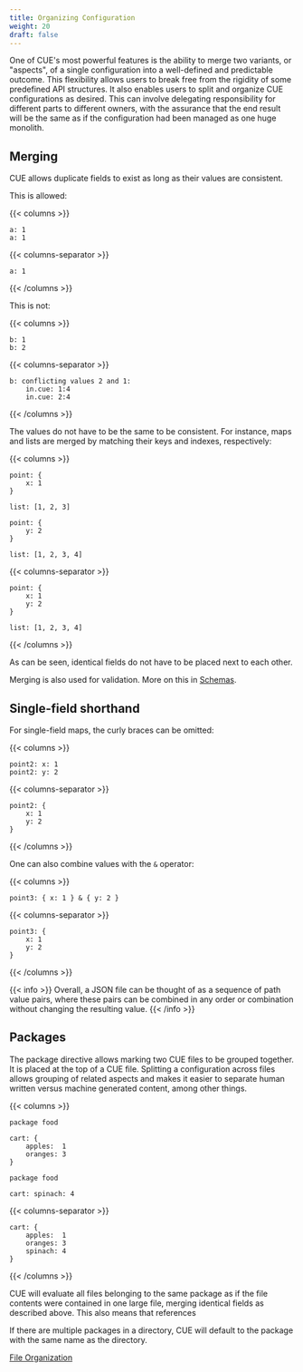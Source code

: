 ```yaml
---
title: Organizing Configuration
weight: 20
draft: false
---
```


One of CUE's most powerful features is the ability to merge two variants, or
"aspects", of a single configuration into a well-defined and predictable
outcome. This flexibility allows users to break free from the rigidity of some
predefined API structures. It also enables users to split and organize CUE
configurations as desired. This can involve delegating responsibility for
different parts to different owners, with the assurance that the end result will
be the same as if the configuration had been managed as one huge monolith.

## Merging

CUE allows duplicate fields to exist as long as their values are consistent.

This is allowed:

{{< columns >}}
```{title="in.cue"}
a: 1
a: 1

```
{{< columns-separator >}}
```{title="$ cue eval in.cue"}
a: 1
```
{{< /columns >}}

This is not:

{{< columns >}}
```{title="in.cue"}
b: 1
b: 2
```
{{< columns-separator >}}
```{title="$ cue eval in.cue"}
b: conflicting values 2 and 1:
    in.cue: 1:4
    in.cue: 2:4
```
{{< /columns >}}

The values do not have to be the same to be consistent.
For instance, maps and lists are merged by matching their keys and indexes,
respectively:

{{< columns >}}
```{title="in.cue"}
point: {
    x: 1
}

list: [1, 2, 3]

point: {
    y: 2
}

list: [1, 2, 3, 4]

```
{{< columns-separator >}}
```{title="$ cue eval in.cue"}
point: {
    x: 1
    y: 2
}

list: [1, 2, 3, 4]
```
{{< /columns >}}

As can be seen, identical fields do not have to be placed next to each other.

Merging is also used for validation.
More on this in [Schemas](Schemas%20b39455d56fdb433ba9ea59c04a2dcece.md).

## Single-field shorthand

For single-field maps, the curly braces can be omitted:

{{< columns >}}
```{title="in.cue"}
point2: x: 1
point2: y: 2

```
{{< columns-separator >}}
```{title="$ cue eval in.cue"}
point2: {
    x: 1
    y: 2
}
```
{{< /columns >}}

One can also combine values with the `&` operator:

{{< columns >}}
```{title="in.cue"}
point3: { x: 1 } & { y: 2 }

```
{{< columns-separator >}}
```{title="$ cue eval in.cue"}
point3: {
    x: 1
    y: 2
}
```
{{< /columns >}}

{{< info >}}
Overall, a JSON file can be thought of as a sequence of path value pairs, where
these pairs can be combined in any order or combination without changing the
resulting value.
{{< /info >}}

## Packages

The package directive allows marking two CUE files to be grouped together.
It is placed at the top of a CUE file.
Splitting a configuration across files allows grouping of related aspects and
makes it easier to separate human written versus machine generated content,
among other things.

{{< columns >}}
```{title="fruit.cue"}
package food

cart: {
	apples:  1
	oranges: 3
}
```
```{title="vegetables.cue"}
package food

cart: spinach: 4
```
{{< columns-separator >}}
```{title="$ cue eval :food"}
cart: {
	apples:  1
	oranges: 3
	spinach: 4
}
```
{{< /columns >}}

CUE will evaluate all files belonging to the same package as if the file
contents were contained in one large file, merging identical fields as described
above.  This also means that references

If there are multiple packages in a directory, CUE will default to the package
with the same name as the directory.

[File Organization](File%20Organization%207692931315a445acb9634b91b2b397f0.md)

